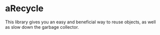 # aRecycle
This library gives you an easy and beneficial way to reuse objects, as well as slow down the garbage collector.
